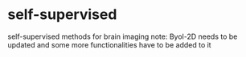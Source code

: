 # self-supervised
self-supervised methods for brain imaging
note: Byol-2D needs to be updated and some more functionalities have to be added to it
